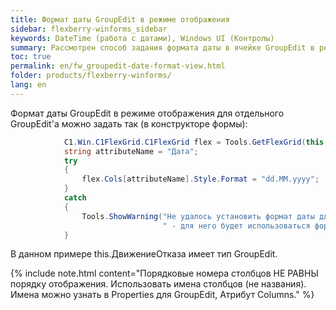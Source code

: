 ```yaml
---
title: Формат даты GroupEdit в режиме отображения
sidebar: flexberry-winforms_sidebar
keywords: DateTime (работа с датами), Windows UI (Контролы)
summary: Рассмотрен способ задания формата даты в ячейке GroupEdit в режиме отображения
toc: true
permalink: en/fw_groupedit-date-format-view.html
folder: products/flexberry-winforms/
lang: en
---
```


Формат даты GroupEdit в режиме отображения для отдельного GroupEdit'а можно задать так (в конструкторе формы):

```csharp
			C1.Win.C1FlexGrid.C1FlexGrid flex = Tools.GetFlexGrid(this.ДвижениеОтказа);
			string attributeName = "Дата";			
			try
			{
				flex.Cols[attributeName].Style.Format = "dd.MM.yyyy"; 
			}
			catch
			{
				Tools.ShowWarning("Не удалось установить формат даты для атрибута " + attributeName + 
							      " - для него будет использоваться формат даты по умолчанию");
			}
```

В данном примере this.ДвижениеОтказа имеет тип GroupEdit.

{% include note.html content="Порядковые номера столбцов НЕ РАВНЫ порядку отображения. Использовать имена столбцов (не названия). Имена можно узнать в Properties для GroupEdit, Атрибут Columns." %}